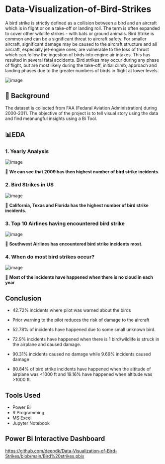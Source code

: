 # Data-Visualization-of-Bird-Strikes

A bird strike is strictly defined as a collision between a bird and an aircraft which is in flight or on a take-off or landing roll. The term is often expanded to cover other wildlife strikes - with bats or ground animals. Bird Strike is common and can be a significant threat to aircraft safety. For smaller aircraft, significant damage may be caused to the aircraft structure and all aircraft, especially jet-engine ones, are vulnerable to the loss of thrust which can follow the ingestion of birds into engine air intakes. This has resulted in several fatal accidents. Bird strikes may occur during any phase of flight, but are most likely during the take-off, initial climb, approach and landing phases due to the greater numbers of birds in flight at lower levels.

![image](https://user-images.githubusercontent.com/31981663/203216496-3cf39f8e-bf40-490f-aa35-f0cbbd5864a9.png)

## 🔎 Background

The dataset is collected from FAA (Fedaral Aviation Administration) during 2000-2011. The objective of the project is to tell visual story using the data and find meanungful insights using a Bi Tool.

## 📊EDA

### 1. Yearly Analysis

![image](https://user-images.githubusercontent.com/31981663/203217375-c91bf876-65be-4ae7-8ee0-c0fb04b2992d.png)

📌 **We can see that 2009 has then highest number of bird strike incidents.**

### 2. Bird Strikes in US

![image](https://user-images.githubusercontent.com/31981663/203217611-90d85d8d-480e-4f0b-836a-c65028e0355b.png)

📌 **California, Texas and Florida has the highest number of bird strike incidents.**

### 3. Top 10 Airlines having encountered bird strike

![image](https://user-images.githubusercontent.com/31981663/203217767-f013f8fe-7724-4c05-94b9-29d41b025eed.png)

📌 **Southwest Airlines has encountered bird strike incidents most.**

### 4. When do most bird strikes occur?

![image](https://user-images.githubusercontent.com/31981663/203217931-88a060cf-2e98-4855-aab9-0c8ef5ea5c36.png)

📌 **Most of the incidents have happened when there is no cloud in each year**

## Conclusion

- 42.72% incidents where pilot was warned about the birds

- Prior warning to the pilot reduces the risk of damage to the aircraft

- 52.78% of incidents have happened due to some small unknown bird.

- 72.9% incidents have happened when there is 1 bird/wildlife is struck in the airplane and caused damage.

- 90.31% incidents caused no damage while 9.69% incidents caused damage

- 80.84% of bird strike incidents have happened when the altitude of airplane was <1000 ft and 19.16% have happened when altitude was >1000 ft.

## Tools Used
 
- Power Bi
- R Programming
- MS Excel
- Jupyter Notebook

## Power Bi Interactive Dashboard

https://github.com/deepdk/Data-Visualization-of-Bird-Strikes/blob/main/Bird%20strikes.pbix









